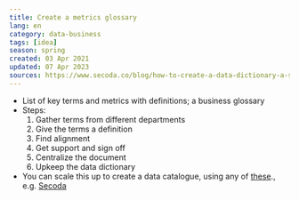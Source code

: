 ```yaml
---
title: Create a metrics glossary
lang: en
category: data-business
tags: [idea]
season: spring
created: 03 Apr 2021
updated: 07 Apr 2023
sources: https://www.secoda.co/blog/how-to-create-a-data-dictionary-a-step-by-step-guide, 
---
```


- List of key terms and metrics with definitions; a business glossary
- Steps:
	1. Gather terms from different departments
	2. Give the terms a definition
	3. Find alignment
	4. Get support and sign off
	5. Centralize the document
	6. Upkeep the data dictionary
- You can scale this up to create a data catalogue, using any of [these](https://www.notion.so/The-Ultimate-Repo-of-Data-Discovery-Solutions-149b0ea2a2ed401d84f2b71681c5a369)., e.g. [Secoda](https://www.secoda.co/)
